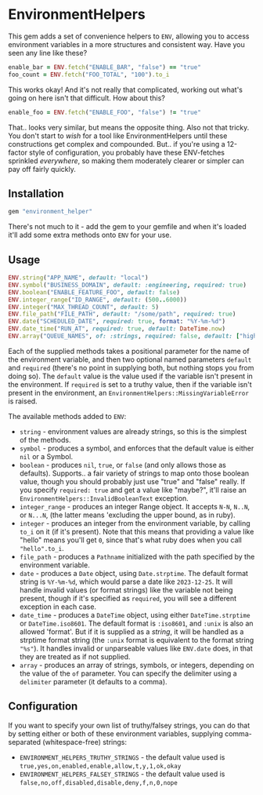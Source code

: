 # EnvironmentHelpers

This gem adds a set of convenience helpers to `ENV`, allowing you to access
environment variables in a more structures and consistent way. Have you seen
any line like these?

```ruby
enable_bar = ENV.fetch("ENABLE_BAR", "false") == "true"
foo_count = ENV.fetch("FOO_TOTAL", "100").to_i
```

This works okay! And it's not really that complicated, working out what's going
on here isn't that difficult. How about this?

```ruby
enable_foo = ENV.fetch("ENABLE_FOO", "false") != "true"
```

That.. looks very similar, but means the opposite thing. Also not that tricky.
You don't start to _wish_ for a tool like EnvironmentHelpers until these
constructions get complex and compounded. But.. if you're using a 12-factor
style of configuration, you probably have these ENV-fetches sprinkled
_everywhere_, so making them moderately clearer or simpler can pay off fairly
quickly.

## Installation

```ruby
gem "environment_helper"
```

There's not much to it - add the gem to your gemfile and when it's loaded it'll
add some extra methods onto `ENV` for your use.

## Usage

```ruby
ENV.string("APP_NAME", default: "local")
ENV.symbol("BUSINESS_DOMAIN", default: :engineering, required: true)
ENV.boolean("ENABLE_FEATURE_FOO", default: false)
ENV.integer_range("ID_RANGE", default: (500..6000))
ENV.integer("MAX_THREAD_COUNT", default: 5)
ENV.file_path("FILE_PATH", default: "/some/path", required: true)
ENV.date("SCHEDULED_DATE", required: true, format: "%Y-%m-%d")
ENV.date_time("RUN_AT", required: true, default: DateTime.now)
ENV.array("QUEUE_NAMES", of: :strings, required: false, default: ["high", "low"])
```

Each of the supplied methods takes a positional parameter for the name of the
environment variable, and then two optional named parameters `default` and
`required` (there's no point in supplying both, but nothing stops you from doing
so). The `default` value is the value used if the variable isn't present in the
environment. If `required` is set to a truthy value, then if the variable isn't
present in the environment, an `EnvironmentHelpers::MissingVariableError` is
raised.

The available methods added to `ENV`:

* `string` - environment values are already strings, so this is the simplest of
  the methods.
* `symbol` - produces a symbol, and enforces that the default value is either
  `nil` or a Symbol.
* `boolean` - produces `nil`, `true`, or `false` (and only allows those as
  defaults). Supports.. a fair variety of strings to map onto those boolean
  value, though you should probably just use "true" and "false" really. If you
  specify `required: true` and get a value like "maybe?", it'll raise an
  `EnvironmentHelpers::InvalidBooleanText` exception.
* `integer_range` - produces an integer Range object. It accepts `N-N`, `N..N`,
  or `N...N`, (the latter means 'excluding the upper bound, as in ruby).
* `integer` - produces an integer from the environment variable, by calling
  `to_i` on it (if it's present). Note that this means that providing a value
  like "hello" means you'll get `0`, since that's what ruby does when you call
  `"hello".to_i`.
* `file_path` - produces a `Pathname` initialized with the path specified by the
  environment variable.
* `date` - produces a `Date` object, using `Date.strptime`. The default format
  string is `%Y-%m-%d`, which would parse a date like `2023-12-25`. It will
  handle invalid values (or format strings) like the variable not being present,
  though if it's specified as `required`, you will see a different exception in
  each case.
* `date_time` - produces a `DateTime` object, using either `DateTime.strptime`
  or `DateTime.iso8601`. The default format is `:iso8601`, and `:unix` is also
  an allowed 'format'. But if it is supplied as a _string_, it will be handled
  as a strptime format string (the `:unix` format is equivalent to the format
  string `"%s"`). It handles invalid or unparseable values like `ENV.date` does,
  in that they are treated as if not supplied.
* `array` - produces an array of strings, symbols, or integers, depending on the
  value of the `of` parameter. You can specify the delimiter using a `delimiter`
  parameter (it defaults to a comma).

## Configuration

If you want to specify your own list of truthy/falsey strings, you can do that
by setting either or both of these environment variables, supplying comma-
separated (whitespace-free) strings:

* `ENVIRONMENT_HELPERS_TRUTHY_STRINGS` - the default value used is
  `true,yes,on,enabled,enable,allow,t,y,1,ok,okay`
* `ENVIRONMENT_HELPERS_FALSEY_STRINGS` - the default value used is
  `false,no,off,disabled,disable,deny,f,n,0,nope`
